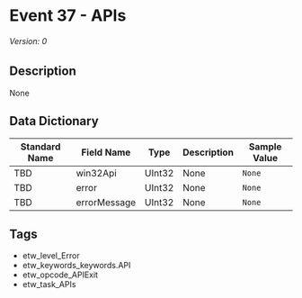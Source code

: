 # Event 37 - APIs
###### Version: 0

## Description
None

## Data Dictionary
|Standard Name|Field Name|Type|Description|Sample Value|
|---|---|---|---|---|
|TBD|win32Api|UInt32|None|`None`|
|TBD|error|UInt32|None|`None`|
|TBD|errorMessage|UInt32|None|`None`|

## Tags
* etw_level_Error
* etw_keywords_keywords.API
* etw_opcode_APIExit
* etw_task_APIs